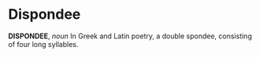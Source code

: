 # Dispondee

**DISPONDEE**, _noun_ In Greek and Latin poetry, a double spondee, consisting of four long syllables.